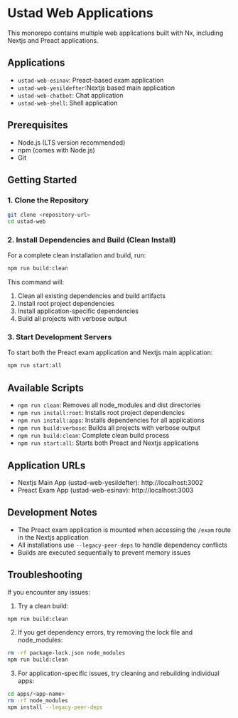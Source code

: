 # Ustad Web Applications

This monorepo contains multiple web applications built with Nx, including Nextjs and Preact applications.

## Applications

- `ustad-web-esinav`: Preact-based exam application
- `ustad-web-yesildefter`:Nextjs based main application
- `ustad-web-chatbot`: Chat application
- `ustad-web-shell`: Shell application

## Prerequisites

- Node.js (LTS version recommended)
- npm (comes with Node.js)
- Git

## Getting Started

### 1. Clone the Repository

```bash
git clone <repository-url>
cd ustad-web
```

### 2. Install Dependencies and Build (Clean Install)

For a complete clean installation and build, run:

```bash
npm run build:clean
```

This command will:

1. Clean all existing dependencies and build artifacts
2. Install root project dependencies
3. Install application-specific dependencies
4. Build all projects with verbose output

### 3. Start Development Servers

To start both the Preact exam application and Nextjs main application:

```bash
npm run start:all
```

## Available Scripts

- `npm run clean`: Removes all node_modules and dist directories
- `npm run install:root`: Installs root project dependencies
- `npm run install:apps`: Installs dependencies for all applications
- `npm run build:verbose`: Builds all projects with verbose output
- `npm run build:clean`: Complete clean build process
- `npm run start:all`: Starts both Preact and Nextjs applications

## Application URLs

- Nextjs Main App (ustad-web-yesildefter): http://localhost:3002
- Preact Exam App (ustad-web-esinav): http://localhost:3003

## Development Notes

- The Preact exam application is mounted when accessing the `/exam` route in the Nextjs application
- All installations use `--legacy-peer-deps` to handle dependency conflicts
- Builds are executed sequentially to prevent memory issues

## Troubleshooting

If you encounter any issues:

1. Try a clean build:

```bash
npm run build:clean
```

2. If you get dependency errors, try removing the lock file and node_modules:

```bash
rm -rf package-lock.json node_modules
npm run build:clean
```

3. For application-specific issues, try cleaning and rebuilding individual apps:

```bash
cd apps/<app-name>
rm -rf node_modules
npm install --legacy-peer-deps
```
